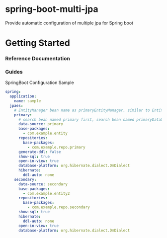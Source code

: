 # spring-boot-multi-jpa

Provide automatic configuration of multiple jpa for Spring boot

# Getting Started

### Reference Documentation

### Guides

SpringBoot Configuration Sample

```yaml
spring:
  application:
    name: sample
  jpaes:
    # EntityManager bean name as primaryEntityManager, similar to EntityManagerFactoryBuild, EntityManagerFactory and TransactionManager.
    primary:
      # search bean named primary first, search bean named primaryDataSource if not found.
      data-source: primary
      base-packages:
        - com.example.entity
      repositories:
        base-packages:
          - com.example.repo.primary
      generate-ddl: false
      show-sql: true
      open-in-view: true
      database-platform: org.hibernate.dialect.DmDialect
      hibernate:
        ddl-auto: none
    secondary:
      data-source: secondary
      base-packages:
        - com.example.entity2
      repositories:
        base-packages:
          - com.example.repo.secondary
      show-sql: true
      hibernate:
        ddl-auto: none
      open-in-view: true
      database-platform: org.hibernate.dialect.DmDialect    
```
